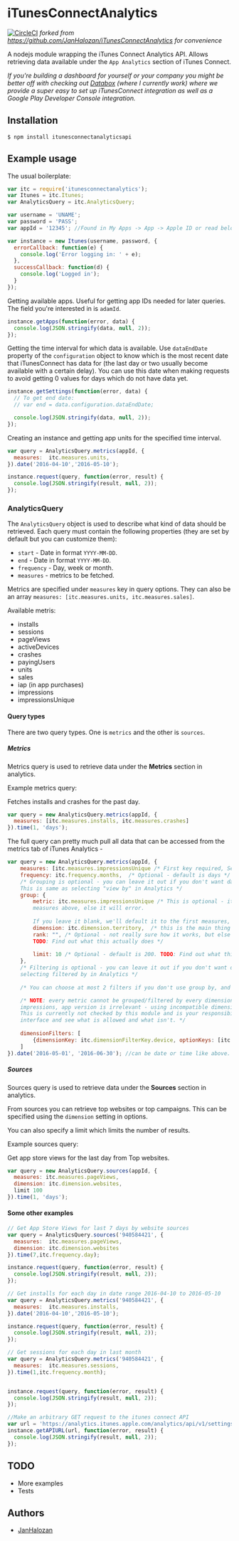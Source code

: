 # iTunesConnectAnalytics

[![CircleCI](https://circleci.com/gh/Francescu/iTunesConnectAnalytics/tree/master.svg?style=shield)](https://circleci.com/gh/Francescu/iTunesConnectAnalytics/tree/master)
*forked from https://github.com/JanHalozan/iTunesConnectAnalytics for convenience*

A nodejs module wrapping the iTunes Connect Analytics API. Allows retrieving data available under the `App Analytics` section of iTunes Connect.

_If you're building a dashboard for yourself or your company you might be better off with checking out [Databox](https://databox.com) (where I currently work) where we provide a super easy to set up iTunesConnect integration as well as a Google Play Developer Console integration._

## Installation

`$ npm install itunesconnectanalyticsapi`


## Example usage

The usual boilerplate:

```js
var itc = require('itunesconnectanalytics');
var Itunes = itc.Itunes;
var AnalyticsQuery = itc.AnalyticsQuery;

var username = 'UNAME';
var password = 'PASS';
var appId = '12345'; //Found in My Apps -> App -> Apple ID or read below on getting the app id.

var instance = new Itunes(username, password, {
  errorCallback: function(e) {
    console.log('Error logging in: ' + e);
  },
  successCallback: function(d) {
    console.log('Logged in');
  }
});
```

Getting available apps. Useful for getting app IDs needed for later queries. The field you're interested in is `adamId`.

```js
instance.getApps(function(error, data) {
  console.log(JSON.stringify(data, null, 2));
});
```

Getting the time interval for which data is available. Use `dataEndDate` property of the `configuration` object to know which is the most recent date that iTunesConnect has data for (the last day or two usually become available with a certain delay). You can use this date when making requests to avoid getting 0 values for days which do not have data yet.

```js
instance.getSettings(function(error, data) {
  // To get end date:
  // var end = data.configuration.dataEndDate;

  console.log(JSON.stringify(data, null, 2));
});
```

Creating an instance and getting app units for the specified time interval.

```js
var query = AnalyticsQuery.metrics(appId, {
  measures:  itc.measures.units,
}).date('2016-04-10','2016-05-10');

instance.request(query, function(error, result) {
  console.log(JSON.stringify(result, null, 2));
});
```

### AnalyticsQuery

The `AnalyticsQuery` object is used to describe what kind of data should be retrieved. Each query must contain the following properties (they are set by default but you can customize them):

- `start` - Date in format `YYYY-MM-DD`.
- `end` - Date in format `YYYY-MM-DD`.
- `frequency` - Day, week or month.
- `measures` - metrics to be fetched.

Metrics are specified under `measures` key in query options. They can also be an array `measures: [itc.measures.units, itc.measures.sales]`.

Available metris:

- installs
- sessions
- pageViews
- activeDevices
- crashes
- payingUsers
- units
- sales
- iap (in app purchases)
- impressions
- impressionsUnique

#### Query types

There are two query types. One is `metrics` and the other is `sources`.

##### Metrics

Metrics query is used to retrieve data under the __Metrics__ section in analytics.

Example metrics query:

Fetches installs and crashes for the past day.

```js
var query = new AnalyticsQuery.metrics(appId, {
  measures: [itc.measures.installs, itc.measures.crashes]
}).time(1, 'days');
```

The full query can pretty much pull all data that can be accessed from the metrics tab of iTunes Analytics - 

```js
var query = new AnalyticsQuery.metrics(appId, {
	measures: [itc.measures.impressionsUnique /* First key required, Second key is optional for comparison */ , itc.measures.pageViewUnique],
	frequency: itc.frequency.months,  /* Optional - default is days */
	/* Grouping is optional - you can leave it out if you don't want data grouped by anything. 
	This is same as selecting "view by" in Analytics */
	group: {
		metric: itc.measures.impressionsUnique /* This is optional - it has to be one of the metric you add in
		measures above, else it will error. 
												
		If you leave it blank, we'll default it to the first measures, which is normally what you need. */, 
		dimension: itc.dimension.territory,  /* this is the main thing you need to add when grouping */
		rank: "", /* Optional - not really sure how it works, but else leave it alone and we will default it to blank. 
		TODO: Find out what this actually does */
		
		limit: 10 /* Optional - default is 200. TODO: Find out what this actually does */ 
	},
	/* Filtering is optional - you can leave it out if you don't want data filtered by anything. This is same as 
	selecting filtered by in Analytics */
	
	/* You can choose at most 2 filters if you don't use group by, and 1 filter if you use group by */

	/* NOTE: every metric cannot be grouped/filtered by every dimension/dimensionFilterKey - for e.g. for app
	impressions, app version is irrelevant - using incompatible dimensions with metrics will lead to errored responses.
	This is currently not checked by this module and is your responsibility. When in doubt, try out the Analytics
	interface and see what is allowed and what isn't. */
	
	dimensionFilters: [
		{dimensionKey: itc.dimensionFilterKey.device, optionKeys: [itc.platform.iPad]}
	]
}).date('2016-05-01', '2016-06-30'); //can be date or time like above. 
```


##### Sources

Sources query is used to retrieve data under the __Sources__ section in analytics.

From sources you can retrieve top websites or top campaigns. This can be specified using the `dimension` setting in options.

You can also specify a limit which limits the number of results.

Example sources query:

Get app store views for the last day from Top websites.

```js
var query = new AnalyticsQuery.sources(appId, {
  measures: itc.measures.pageViews,
  dimension: itc.dimension.websites,
  limit 100
}).time(1, 'days');
```

#### Some other examples

```js
// Get App Store Views for last 7 days by website sources
var query = AnalyticsQuery.sources('940584421', {
  measures:  itc.measures.pageViews,
  dimension: itc.dimension.websites
}).time(7,itc.frequency.day);

instance.request(query, function(error, result) {
  console.log(JSON.stringify(result, null, 2));
});

// Get installs for each day in date range 2016-04-10 to 2016-05-10
var query = AnalyticsQuery.metrics('940584421', {
  measures:  itc.measures.installs,
}).date('2016-04-10','2016-05-10');

instance.request(query, function(error, result) {
  console.log(JSON.stringify(result, null, 2));
});

// Get sessions for each day in last month
var query = AnalyticsQuery.metrics('940584421', {
  measures:  itc.measures.sessions,
}).time(1,itc.frequency.month);


instance.request(query, function(error, result) {
  console.log(JSON.stringify(result, null, 2));
});

//Make an arbitrary GET request to the itunes connect API
var url = 'https://analytics.itunes.apple.com/analytics/api/v1/settings/user-info'; //Get info about yourself :)
instance.getAPIURL(url, function(error, result) {
  console.log(JSON.stringify(result, null, 2));
});
```

## TODO

- More examples
- Tests

## Authors

- [JanHalozan](https://github.com/JanHalozan)
